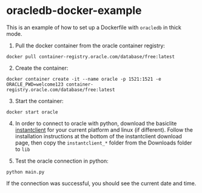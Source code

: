# oracledb-docker-example

This is an example of how to set up a Dockerfile with `oracledb` in thick mode.

1. Pull the docker container from the oracle container registry:

```shell
docker pull container-registry.oracle.com/database/free:latest
```

2. Create the container:

```shell
docker container create -it --name oracle -p 1521:1521 -e ORACLE_PWD=welcome123 container-registry.oracle.com/database/free:latest
```

3. Start the container:

```shell
docker start oracle
```

4. In order to connect to oracle with python, download the basiclite [instantclient](https://www.oracle.com/database/technologies/instant-client/downloads.html) for your current platform and linux (if different). Follow the installation instructions at the bottom of the instantclient download page, then copy the `instantclient_*` folder from the Downloads folder to `lib`

5. Test the oracle connection in python:

```shell
python main.py
```

If the connection was successful, you should see the current date and time.
